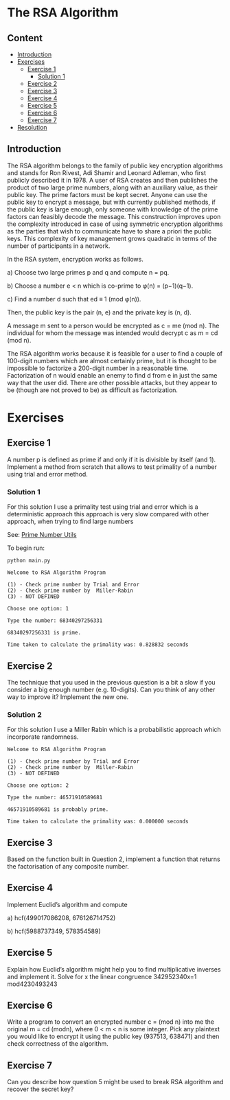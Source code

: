 # The RSA Algorithm

## Content

* [Introduction](#Introduction)
* [Exercises](#Exercises)
  * [Exercise 1](#Exercise-1)
    * [Solution 1](#Solution-1)
  * [Exercise 2](#Exercise-2)
  * [Exercise 3](#Exercise-3)
  * [Exercise 4](#Exercise-4)
  * [Exercise 5](#Exercise-5)
  * [Exercise 6](#Exercise-6)
  * [Exercise 7](#Exercise-7)
* [Resolution](#Resolution)

## Introduction

The RSA algorithm belongs to the family of public key encryption algorithms and stands for Ron Rivest, Adi Shamir and Leonard Adleman, who first publicly described it in 1978. 
A user of RSA creates and then publishes the product of two large prime numbers, along with an auxiliary value, as their public key. 
The prime factors must be kept secret. Anyone can use the public key to encrypt a message, but with currently published methods, if the public key is large enough, only someone with knowledge of the prime factors can feasibly
decode the message. This construction improves upon the complexity introduced in case of using symmetric encryption algorithms as the parties that wish to communicate have to share a
priori the public keys. This complexity of key management grows quadratic in terms of the number of participants in a network.

In the RSA system, encryption works as follows.

a) Choose two large primes p and q and compute n = pq.

b) Choose a number e < n which is co-prime to φ(n) = (p−1)(q−1).

c) Find a number d such that ed ≡ 1 (mod φ(n)).

Then, the public key is the pair (n, e) and the private key is (n, d). 

A message m sent to a person would be encrypted as c = me (mod n). The individual for whom the message was intended would decrypt c as m = cd (mod n).

The RSA algorithm works because it is feasible for a user to find a couple of 100-digit numbers which are almost certainly prime, 
but it is thought to be impossible to factorize a 200-digit number in a reasonable time. 
Factorization of n would enable an enemy to find d from e in just the same way that the user did. 
There are other possible attacks, but they appear to be (though are not proved to be) as difficult as factorization.

# Exercises

## Exercise 1

A number p is defined as prime if and only if it is divisible by itself (and 1). Implement a method
from scratch that allows to test primality of a number using trial and error method.

### Solution 1

For this solution I use a primality test using trial and error which is a deterministic approach 
this approach is very slow compared with other approach, when trying to find large numbers  

See: [Prime Number Utils](prime_utils/PrimeNumberUtils.py#L11) 

To begin run:

```shell
python main.py 
```

````
Welcome to RSA Algorithm Program

(1) - Check prime number by Trial and Error
(2) - Check prime number by  Miller-Rabin
(3) - NOT DEFINED

Choose one option: 1

Type the number: 68340297256331

68340297256331 is prime.

Time taken to calculate the primality was: 0.828832 seconds

````

## Exercise 2

The technique that you used in the previous question is a bit a slow if you consider a big enough
number (e.g. 10-digits). Can you think of any other way to improve it? Implement the new one.

### Solution 2 

For this solution I use a Miller Rabin which is a probabilistic approach which incorporate randomness. 

````
Welcome to RSA Algorithm Program

(1) - Check prime number by Trial and Error
(2) - Check prime number by  Miller-Rabin
(3) - NOT DEFINED

Choose one option: 2

Type the number: 46571910589681

46571910589681 is probably prime.

Time taken to calculate the primality was: 0.000000 seconds

````


## Exercise 3

Based on the function built in Question 2, implement a function that returns the factorisation of
any composite number.

## Exercise 4

Implement Euclid’s algorithm and compute

a) hcf(499017086208, 676126714752)

b) hcf(5988737349, 578354589)

## Exercise 5

Explain how Euclid’s algorithm might help you to find multiplicative inverses and implement it.
Solve for x the linear congruence 342952340x=1 mod4230493243

## Exercise 6

Write a program to convert an encrypted number c = (mod n) into me the original m = cd
(modn), where 0 < m < n is some integer. Pick any plaintext you would like to encrypt it
using the public key (937513, 638471) and then check correctness of the algorithm.

## Exercise 7

Can you describe how question 5 might be used to break RSA algorithm and recover the
secret key?


